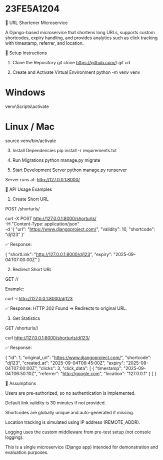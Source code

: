 # 23FE5A1204
🔗 URL Shortener Microservice

A Django-based microservice that shortens long URLs, supports custom shortcodes, expiry handling, and provides analytics such as click tracking with timestamp, referrer, and location.

🚀 Setup Instructions
1. Clone the Repository
git clone https://github.com/<your-username>/<your-repo>.git
cd <your-repo>

2. Create and Activate Virtual Environment
python -m venv venv
# Windows
venv\Scripts\activate
# Linux / Mac
source venv/bin/activate

3. Install Dependencies
pip install -r requirements.txt

4. Run Migrations
python manage.py migrate

5. Start Development Server
python manage.py runserver


Server runs at: http://127.0.0.1:8000/

📌 API Usage Examples
1. Create Short URL

POST /shorturls/

curl -X POST http://127.0.0.1:8000/shorturls/ \
-H "Content-Type: application/json" \
-d '{
  "url": "https://www.djangoproject.com/",
  "validity": 10,
  "shortcode": "dj123"
}'


✅ Response:

{
  "shortLink": "http://127.0.0.1:8000/dj123",
  "expiry": "2025-09-04T07:00:00Z"
}

2. Redirect Short URL

GET /<shortcode>/

Example:

curl -i http://127.0.0.1:8000/dj123


✅ Response: HTTP 302 Found → Redirects to original URL.

3. Get Statistics

GET /shorturls/<shortcode>/

curl http://127.0.0.1:8000/shorturls/dj123/


✅ Response:

{
  "id": 1,
  "original_url": "https://www.djangoproject.com/",
  "shortcode": "dj123",
  "created_at": "2025-09-04T06:45:00Z",
  "expiry": "2025-09-04T07:00:00Z",
  "clicks": 3,
  "click_data": [
    {
      "timestamp": "2025-09-04T06:50:10Z",
      "referrer": "http://google.com",
      "location": "127.0.0.1"
    }
  ]
}

📝 Assumptions

Users are pre-authorized, so no authentication is implemented.

Default link validity is 30 minutes if not provided.

Shortcodes are globally unique and auto-generated if missing.

Location tracking is simulated using IP address (REMOTE_ADDR).

Logging uses the custom middleware from pre-test setup (not console logging).

This is a single microservice (Django app) intended for demonstration and evaluation purposes.
